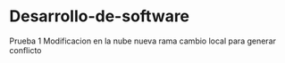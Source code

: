 # Desarrollo-de-software
Prueba 1
Modificacion en la nube
nueva rama
cambio local para generar conflicto